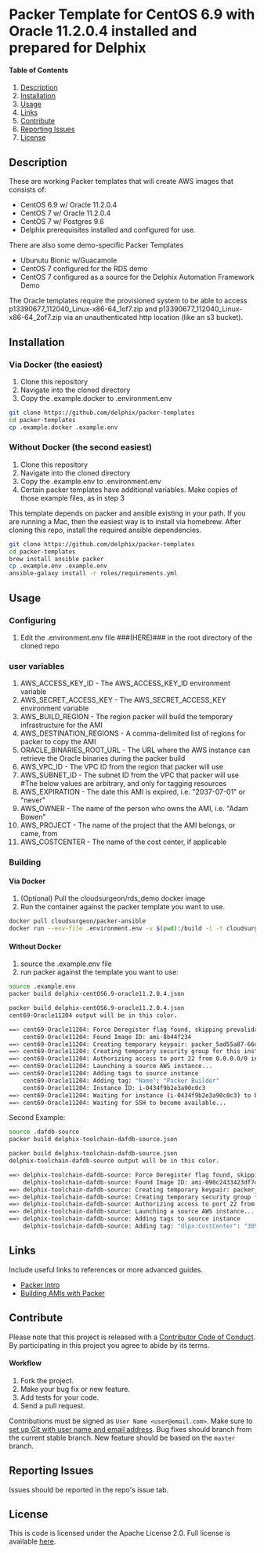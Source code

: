 # Packer Template for CentOS 6.9 with Oracle 11.2.0.4 installed and prepared for Delphix

#### Table of Contents
1.  [Description](#description)
2.  [Installation](#installation)
3.  [Usage](#usage)
4.  [Links](#links)
5.  [Contribute](#contribute)
6.  [Reporting Issues](#reporting-issues)
7.  [License](#license)

## <a id="description"></a>Description

These are working Packer templates that will create AWS images that consists of:
- CentOS 6.9 w/ Oracle 11.2.0.4
- CentOS 7 w/ Oracle 11.2.0.4
- CentOS 7 w/ Postgres 9.6
- Delphix prerequisites installed and configured for use.

There are also some demo-specific Packer Templates
- Ubunutu Bionic w/Guacamole
- CentOS 7 configured for the RDS demo
- CentOS 7 configured as a source for the Delphix Automation Framework Demo


The Oracle templates require the provisioned system to be able to access p13390677_112040_Linux-x86-64_1of7.zip and p13390677_112040_Linux-x86-64_2of7.zip via an unauthenticated http location (like an s3 bucket). 

## <a id="installation"></a>Installation

### <a id="installation-via-docker"></a>Via Docker (the easiest) ###
1. Clone this repository
2. Navigate into the cloned directory
3. Copy the .example.docker to .environment.env

```bash
git clone https://github.com/delphix/packer-templates
cd packer-templates
cp .example.docker .example.env
```

### <a id="installation-without-docker"></a>Without Docker (the second easiest) ###
1. Clone this repository
2. Navigate into the cloned directory
3. Copy the .example.env to .environment.env
4. Certain packer templates have additional variables. Make copies of those example files, as in step 3

This template depends on packer and ansible existing in your path. If you are running a Mac, then the easiest way is to install via homebrew.
After cloning this repo, install the required ansible dependencies.

```bash
git clone https://github.com/delphix/packer-templates
cd packer-templates
brew install ansible packer
cp .example.env .example.env
ansible-galaxy install -r roles/requirements.yml
```

## <a id="usage"></a>Usage
### Configuring
1. Edit the .environment.env file ###(HERE)### in the root directory of the cloned repo
### user variables
1. AWS_ACCESS_KEY_ID - The AWS_ACCESS_KEY_ID environment variable
2. AWS_SECRET_ACCESS_KEY - The AWS_SECRET_ACCESS_KEY environment variable
3. AWS_BUILD_REGION - The region packer will build the temporary infrastructure for the AMI
4. AWS_DESTINATION_REGIONS - A comma-delimited list of regions for packer to copy the AMI
5. ORACLE_BINARIES_ROOT_URL - The URL where the AWS instance can retrieve the Oracle binaries during the packer build
6. AWS_VPC_ID - The VPC ID from the region that packer will use
7. AWS_SUBNET_ID - The subnet ID from the VPC that packer will use
#The below values are arbitrary, and only for tagging resources
8. AWS_EXPIRATION - The date this AMI is expired, i.e. "2037-07-01" or "never"
9. AWS_OWNER - The name of the person who owns the AMI, i.e. "Adam Bowen"
10. AWS_PROJECT - The name of the project that the AMI belongs, or came, from
11. AWS_COSTCENTER - The name of the cost center, if applicable

### Building
#### Via Docker
1. (Optional) Pull the cloudsurgeon/rds_demo docker image
2. Run the container against the packer template you want to use.

```bash
docker pull cloudsurgeon/packer-ansible
docker run --env-file .environment.env -v $(pwd):/build -i -t cloudsurgeon/packer-ansible:latest build delphix-centos7-rds.json
```

#### Without Docker
1. source the .example.env file
2. run packer against the template you want to use:
```bash
source .example.env
packer build delphix-centOS6.9-oracle11.2.0.4.json
```




```bash
packer build delphix-centOS6.9-oracle11.2.0.4.json 
cent69-Oracle11204 output will be in this color.

==> cent69-Oracle11204: Force Deregister flag found, skipping prevalidating AMI Name
    cent69-Oracle11204: Found Image ID: ami-8b44f234
==> cent69-Oracle11204: Creating temporary keypair: packer_5ad55a87-66df-e148-9439-a7bd06aa04fb
==> cent69-Oracle11204: Creating temporary security group for this instance: packer_5ad55ad1-10d5-7eda-e077-9741925ce7e4
==> cent69-Oracle11204: Authorizing access to port 22 from 0.0.0.0/0 in the temporary security group...
==> cent69-Oracle11204: Launching a source AWS instance...
==> cent69-Oracle11204: Adding tags to source instance
    cent69-Oracle11204: Adding tag: "Name": "Packer Builder"
    cent69-Oracle11204: Instance ID: i-0434f9b2e3a90c0c3
==> cent69-Oracle11204: Waiting for instance (i-0434f9b2e3a90c0c3) to become ready...
==> cent69-Oracle11204: Waiting for SSH to become available...
```

Second Example:
```bash
source .dafdb-source
packer build delphix-toolchain-dafdb-source.json
```




```bash
packer build delphix-toolchain-dafdb-source.json
delphix-toolchain-dafdb-source output will be in this color.

==> delphix-toolchain-dafdb-source: Force Deregister flag found, skipping prevalidating AMI Name
    delphix-toolchain-dafdb-source: Found Image ID: ami-090c2433423df7c1b
==> delphix-toolchain-dafdb-source: Creating temporary keypair: packer_5c24fd34-75a9-e10e-afa8-5784ac498ae2
==> delphix-toolchain-dafdb-source: Creating temporary security group for this instance: packer_5c24fd36-f5cc-8180-51b5-1bc18409d591
==> delphix-toolchain-dafdb-source: Authorizing access to port 22 from 0.0.0.0/0 in the temporary security group...
==> delphix-toolchain-dafdb-source: Launching a source AWS instance...
==> delphix-toolchain-dafdb-source: Adding tags to source instance
    delphix-toolchain-dafdb-source: Adding tag: "dlpx:CostCenter": "305000 - Development Engineering"
```

## <a id="links"></a>Links

Include useful links to references or more advanced guides.
*   [Packer Intro](https://www.packer.io/intro)
*   [Building AMIs with Packer](https://www.packer.io/intro/getting-started/build-image.html)

## <a id="contribute"></a>Contribute

Please note that this project is released with a [Contributor Code of Conduct](./code-of-conduct.md). By participating in this project you agree to abide by its terms.

#### Workflow

1.  Fork the project.
2.  Make your bug fix or new feature.
3.  Add tests for your code.
4.  Send a pull request.

Contributions must be signed as `User Name <user@email.com>`. Make sure to [set up Git with user name and email address](https://git-scm.com/book/en/v2/Getting-Started-First-Time-Git-Setup). Bug fixes should branch from the current stable branch. New feature should be based on the `master` branch.

## <a id="reporting_issues"></a>Reporting Issues

Issues should be reported in the repo's issue tab.

## <a id="license"></a>License

This is code is licensed under the Apache License 2.0. Full license is available [here](./LICENSE).
